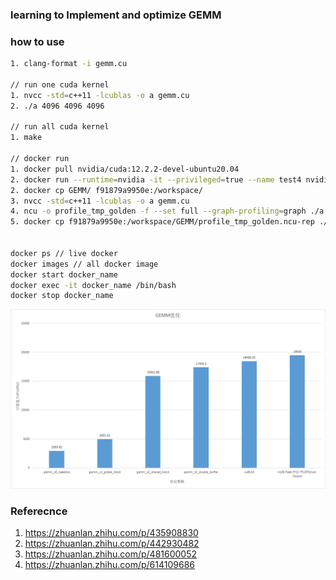 ### learning to Implement and optimize GEMM

### how to use
```bash
1. clang-format -i gemm.cu

// run one cuda kernel
1. nvcc -std=c++11 -lcublas -o a gemm.cu
2. ./a 4096 4096 4096

// run all cuda kernel
1. make

// docker run
1. docker pull nvidia/cuda:12.2.2-devel-ubuntu20.04
2. docker run --runtime=nvidia -it --privileged=true --name test4 nvidia/cuda:12.2.2-devel-ubuntu20.04 /bin/bash --gpus 'device=1' /bin/bash
2. docker cp GEMM/ f91879a9950e:/workspace/
3. nvcc -std=c++11 -lcublas -o a gemm.cu
4. ncu -o profile_tmp_golden -f --set full --graph-profiling=graph ./a 4096 4096 4096
5. docker cp f91879a9950e:/workspace/GEMM/profile_tmp_golden.ncu-rep ./tmp_golden.ncu-rep


docker ps // live docker
docker images // all docker image
docker start docker_name
docker exec -it docker_name /bin/bash
docker stop docker_name
```

![GEMM](GEMM.jpg)


### Referecnce
1. https://zhuanlan.zhihu.com/p/435908830
2. https://zhuanlan.zhihu.com/p/442930482
3. https://zhuanlan.zhihu.com/p/481600052
4. https://zhuanlan.zhihu.com/p/614109686
